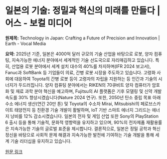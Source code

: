 # 일본의 기술: 정밀과 혁신의 미래를 만들다 | 어스 - 보컬 미디어

**원제목:** Technology in Japan: Crafting a Future of Precision and Innovation | Earth - Vocal Media

**요약:** 2025년 기준, 일본은 4000억 달러 규모의 기술 산업을 바탕으로 로봇, 양자 컴퓨팅, 지속가능한 에너지 분야에서 세계적인 기술 선도국으로 자리매김하고 있습니다. 특히, 산업용 로봇 분야에서 세계 설치 대수의 40%를 차지하며(IFR 2024 보고서), Fanuc과 SoftBank 등 기업들이 의료, 간병 로봇 시장을 주도하고 있습니다.  고령화 사회에 대응하여 Toyota의 간병 로봇 등이 고령자의 자립을 지원하는 등 인간과 기술의 시너지가 두드러집니다.  양자 컴퓨팅 분야에서는 RIKEN의 70큐비트 양자 컴퓨터가 암호화 및 재료 과학 분야 혁신을 예고하며, Fujitsu의 AI 플랫폼은 기후 모델링 및 신약 개발 속도를 30% 향상시켰습니다(Nature 2024 연구).  또한, 2050년 탄소 중립 목표 아래 수소 에너지 생산(연간 20만 톤) 및 Toyota의 수소차 Mirai, Mitsubishi의 페로브스카이트 태양전지 등 친환경 기술 개발이 활발하며, IoT 기반 스마트 에너지 그리드는 에너지 낭비를 12% 감소시켰습니다.  일본의 전자 및 게임 산업 또한  Sony의 PlayStation 6 출시 등을 통해 기술적, 문화적 영향력을 유지하고 있으며,  90%의 전자제품 재활용률은 지속가능한 기술의 글로벌 표준을 제시합니다.  결론적으로, 일본은 정밀 공학과 혁신 정신을 바탕으로 사회적 문제 해결과 지속가능한 발전에 기여하는 기술 개발을 통해 세계 기술 리더십을 유지하고 있습니다.

[원문 링크](https://vocal.media/earth/technology-in-japan-crafting-a-future-of-precision-and-innovation)
